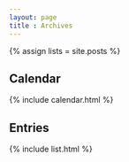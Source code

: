```yaml
---
layout: page
title : Archives
---
```


{% assign lists = site.posts %}

## Calendar

{% include calendar.html %}

## Entries

{% include list.html %}
